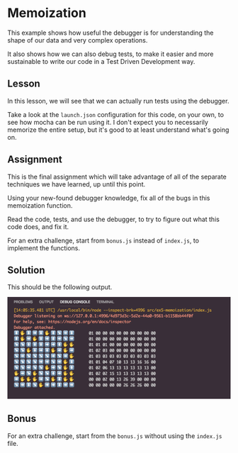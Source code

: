 # Memoization

This example shows how useful the debugger is for understanding the shape of our data and very complex operations.

It also shows how we can also debug tests, to make it easier and more sustainable to write our code in a Test Driven Development way.

## Lesson

In this lesson, we will see that we can actually run tests using the debugger.

Take a look at the `launch.json` configuration for this code, on your own, to see how mocha can be run using it. I don't expect you to necessarily memorize the entire setup, but it's good to at least understand what's going on.

## Assignment

This is the final assignment which will take advantage of all of the separate techniques we have learned, up until this point.

Using your new-found debugger knowledge, fix all of the bugs in this memoization function.

Read the code, tests, and use the debugger, to try to figure out what this code does, and fix it.

For an extra challenge, start from `bonus.js` instead of `index.js`, to implement the functions.

## Solution

This should be the following output.

![Solution](./images/soln.png)

## Bonus

For an extra challenge, start from the `bonus.js` without using the `index.js` file.
